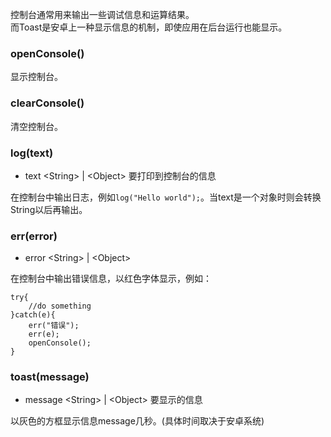 控制台通常用来输出一些调试信息和运算结果。  
而Toast是安卓上一种显示信息的机制，即使应用在后台运行也能显示。

### openConsole()
显示控制台。
### clearConsole()
清空控制台。
### log(text)
* text \<String\> | \<Object\> 要打印到控制台的信息

在控制台中输出日志，例如`log("Hello world");`。当text是一个对象时则会转换String以后再输出。  

### err(error)
* error \<String\> | \<Object\> 

在控制台中输出错误信息，以红色字体显示，例如：
```
try{
    //do something
}catch(e){
    err("错误");
    err(e);
    openConsole();
}
```

### toast(message)
* message \<String\> | \<Object\> 要显示的信息

以灰色的方框显示信息message几秒。(具体时间取决于安卓系统)